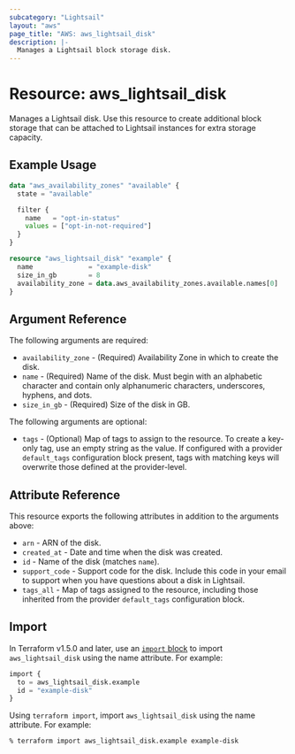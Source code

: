 ```yaml
---
subcategory: "Lightsail"
layout: "aws"
page_title: "AWS: aws_lightsail_disk"
description: |-
  Manages a Lightsail block storage disk.
---
```


# Resource: aws_lightsail_disk

Manages a Lightsail disk. Use this resource to create additional block storage that can be attached to Lightsail instances for extra storage capacity.

## Example Usage

```terraform
data "aws_availability_zones" "available" {
  state = "available"

  filter {
    name   = "opt-in-status"
    values = ["opt-in-not-required"]
  }
}

resource "aws_lightsail_disk" "example" {
  name              = "example-disk"
  size_in_gb        = 8
  availability_zone = data.aws_availability_zones.available.names[0]
}
```

## Argument Reference

The following arguments are required:

* `availability_zone` - (Required) Availability Zone in which to create the disk.
* `name` - (Required) Name of the disk. Must begin with an alphabetic character and contain only alphanumeric characters, underscores, hyphens, and dots.
* `size_in_gb` - (Required) Size of the disk in GB.

The following arguments are optional:

* `tags` - (Optional) Map of tags to assign to the resource. To create a key-only tag, use an empty string as the value. If configured with a provider `default_tags` configuration block present, tags with matching keys will overwrite those defined at the provider-level.

## Attribute Reference

This resource exports the following attributes in addition to the arguments above:

* `arn` - ARN of the disk.
* `created_at` - Date and time when the disk was created.
* `id` - Name of the disk (matches `name`).
* `support_code` - Support code for the disk. Include this code in your email to support when you have questions about a disk in Lightsail.
* `tags_all` - Map of tags assigned to the resource, including those inherited from the provider `default_tags` configuration block.

## Import

In Terraform v1.5.0 and later, use an [`import` block](https://developer.hashicorp.com/terraform/language/import) to import `aws_lightsail_disk` using the name attribute. For example:

```terraform
import {
  to = aws_lightsail_disk.example
  id = "example-disk"
}
```

Using `terraform import`, import `aws_lightsail_disk` using the name attribute. For example:

```console
% terraform import aws_lightsail_disk.example example-disk
```
